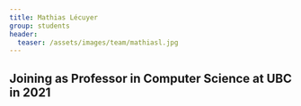 ```yaml
---
title: Mathias Lécuyer
group: students
header:
  teaser: /assets/images/team/mathiasl.jpg
---
```


## Joining as Professor in Computer Science at UBC in 2021